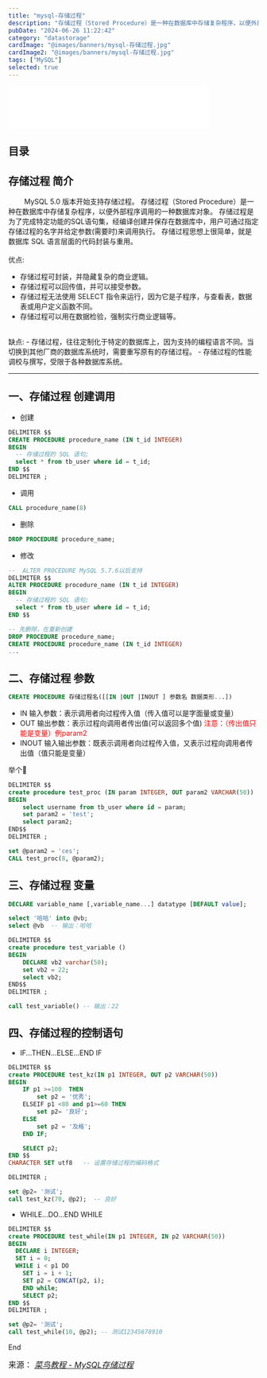 ```yaml
---
title: "mysql-存储过程"
description: "存储过程（Stored Procedure）是一种在数据库中存储复杂程序，以便外部程序调用的一种数据库对象。"
pubDate: "2024-06-26 11:22:42"
category: "datastorage"
cardImage: "@images/banners/mysql-存储过程.jpg"
cardImage2: "@images/banners/mysql-存储过程.jpg"
tags: ["MySQL"]
selected: true
---
```


<iframe frameborder="no" border="0" marginwidth="0" marginheight="0" width=80% height=86 src="//music.163.com/outchain/player?type=2&id=1469215061&auto=1&height=66"></iframe>

## 目录

## 存储过程 简介
&emsp;&emsp; MySQL 5.0 版本开始支持存储过程。
存储过程（Stored Procedure）是一种在数据库中存储复杂程序，以便外部程序调用的一种数据库对象。
存储过程是为了完成特定功能的SQL语句集，经编译创建并保存在数据库中，用户可通过指定存储过程的名字并给定参数(需要时)来调用执行。
存储过程思想上很简单，就是数据库 SQL 语言层面的代码封装与重用。
<br>
<br>
优点:
- 存储过程可封装，并隐藏复杂的商业逻辑。
- 存储过程可以回传值，并可以接受参数。
- 存储过程无法使用 SELECT 指令来运行，因为它是子程序，与查看表，数据表或用户定义函数不同。
- 存储过程可以用在数据检验，强制实行商业逻辑等。
<br>
缺点:
- 存储过程，往往定制化于特定的数据库上，因为支持的编程语言不同。当切换到其他厂商的数据库系统时，需要重写原有的存储过程。
- 存储过程的性能调校与撰写，受限于各种数据库系统。

-- -

## 一、存储过程 创建调用
- 创建
```sql
DELIMITER $$
CREATE PROCEDURE procedure_name (IN t_id INTEGER)
BEGIN
  -- 存储过程的 SQL 语句;
  select * from tb_user where id = t_id;
END $$
DELIMITER ;
```
- 调用

```sql
CALL procedure_name(8)
```
- 删除
```sql
DROP PROCEDURE procedure_name;
```
- 修改
```sql
--  ALTER PROCEDURE MySQL 5.7.6以后支持
DELIMITER $$
ALTER PROCEDURE procedure_name (IN t_id INTEGER)
BEGIN
  -- 存储过程的 SQL 语句;
  select * from tb_user where id = t_id;
END $$
```
```sql
-- 先删除，在重新创建
DROP PROCEDURE procedure_name;
CREATE PROCEDURE procedure_name (IN t_id INTEGER)
...
```


## 二、存储过程 参数
```sql
CREATE PROCEDURE 存储过程名([[IN |OUT |INOUT ] 参数名 数据类形...])
```
- IN 输入参数：表示调用者向过程传入值（传入值可以是字面量或变量）
- OUT 输出参数：表示过程向调用者传出值(可以返回多个值) <font color="red">注意：（传出值只能是变量）例param2</font>
- INOUT 输入输出参数：既表示调用者向过程传入值，又表示过程向调用者传出值（值只能是变量）

举个🌰
```sql
DELIMITER $$
create procedure test_proc (IN param INTEGER, OUT param2 VARCHAR(50))
BEGIN
	select username from tb_user where id = param;
	set param2 = 'test';
	select param2;
END$$
DELIMITER ;

set @param2 = 'ces';
CALL test_proc(8, @param2);
```

## 三、存储过程 变量

```sql
DECLARE variable_name [,variable_name...] datatype [DEFAULT value];

select '哈哈' into @vb;
select @vb  -- 输出：哈哈

DELIMITER $$
create procedure test_variable ()
BEGIN
	DECLARE vb2 varchar(50);  
	set vb2 = 22;
	select vb2;
END$$
DELIMITER ;

call test_variable() -- 输出：22
```
## 四、存储过程的控制语句

- IF...THEN...ELSE...END IF
```sql
DELIMITER $$
create PROCEDURE test_kz(IN p1 INTEGER, OUT p2 VARCHAR(50))
BEGIN
	IF p1 >=100  THEN
		set p2 = '优秀';
	ELSEIF p1 <80 and p1>=60 THEN
		set p2= '良好';
	ELSE
		set p2 = '及格';
	END IF;

	SELECT p2;
END $$
CHARACTER SET utf8   -- 设置存储过程的编码格式

DELIMITER ;

set @p2= '测试';
call test_kz(70, @p2);  -- 良好
```

- WHILE...DO...END WHILE
```sql
DELIMITER $$
create PROCEDURE test_while(IN p1 INTEGER, IN p2 VARCHAR(50))
BEGIN
  DECLARE i INTEGER;
  SET i = 0;
  WHILE i < p1 DO
    SET i = i + 1;
    SET p2 = CONCAT(p2, i);
	END while;  
	SELECT p2;
END $$
DELIMITER ;

set @p2= '测试';
call test_while(10, @p2); -- 测试12345678910
```
End

<font size=3 >来源： *[菜鸟教程 - MySQL存储过程](https://www.runoob.com/w3cnote/mysql-stored-procedure.html)*</font>
